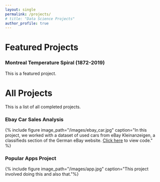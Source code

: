 ```yaml
---
layout: single
permalink: /projects/
# title: "Data Science Projects"
author_profile: true
---
```


<!-- link for all embedded things: https://mmistakes.github.io/minimal-mistakes/docs/helpers/ -->

# Featured Projects

### Montreal Temperature Spiral (1872-2019)
This is a featured project.

# All Projects
This is a list of all completed projects.

### Ebay Car Sales Analysis
{% include figure image_path="/images/ebay_car.jpg" caption="In this project, we worked with a dataset of used cars from eBay Kleinanzeigen, a classifieds section of the German eBay website. [Click here](https://github.com/luca-martial/Exploring-Ebay-Car-Sales-Data) to view code." %}

### Popular Apps Project
{% include figure image_path="/images/app.jpg" caption="This project involved doing this and also that."%}
